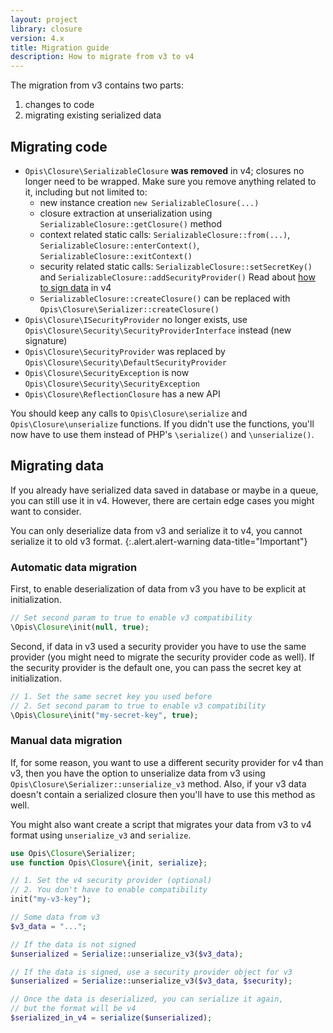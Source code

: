 ```yaml
---
layout: project
library: closure
version: 4.x
title: Migration guide
description: How to migrate from v3 to v4
---
```


The migration from v3 contains two parts:

1. changes to code
2. migrating existing serialized data 

## Migrating code

- `Opis\Closure\SerializableClosure` **was removed** in v4; closures no longer need to be wrapped. Make sure you remove anything related to it, including but not limited to:
  - new instance creation `new SerializableClosure(...)`
  - closure extraction at unserialization using `SerializableClosure::getClosure()` method
  - context related static calls: `SerializableClosure::from(...)`, `SerializableClosure::enterContext()`, `SerializableClosure::exitContext()`
  - security related static calls: `SerializableClosure::setSecretKey()` and `SerializableClosure::addSecurityProvider()`
  Read about [how to sign data](./security.html) in v4
  - `SerializableClosure::createClosure()` can be replaced with `Opis\Closure\Serializer::createClosure()`
- `Opis\Closure\ISecurityProvider` no longer exists, use `Opis\Closure\Security\SecurityProviderInterface` instead (new signature)
- `Opis\Closure\SecurityProvider` was replaced by `Opis\Closure\Security\DefaultSecurityProvider`
- `Opis\Closure\SecurityException` is now `Opis\Closure\Security\SecurityException`
- `Opis\Closure\ReflectionClosure` has a new API

You should keep any calls to `Opis\Closure\serialize` and `Opis\Closure\unserialize` functions. If you didn't use the functions,
you'll now have to use them instead of PHP's `\serialize()` and `\unserialize()`.

## Migrating data

If you already have serialized data saved in database or maybe in a queue, you can still use it in v4.
However, there are certain edge cases you might want to consider.

You can only deserialize data from v3 and serialize it to v4, you cannot serialize it to old v3 format.
{:.alert.alert-warning data-title="Important"}

### Automatic data migration

First, to enable deserialization of data from v3 you have to be explicit at initialization.

```php
// Set second param to true to enable v3 compatibility
\Opis\Closure\init(null, true);
```

Second, if data in v3 used a security provider you have to use the same provider
(you might need to migrate the security provider code as well).
If the security provider is the default one, you can pass the secret key at initialization.

```php
// 1. Set the same secret key you used before
// 2. Set second param to true to enable v3 compatibility
\Opis\Closure\init("my-secret-key", true);
```

### Manual data migration

If, for some reason, you want to use a different security provider for v4 than v3, then you have the option to
unserialize data from v3 using `Opis\Closure\Serializer::unserialize_v3` method. 
Also, if your v3 data doesn't contain a serialized closure then you'll have to use this method as well.

You might also want create a script that migrates your data from v3 to v4 format using `unserialize_v3` and `serialize`.

```php
use Opis\Closure\Serializer;
use function Opis\Closure\{init, serialize};

// 1. Set the v4 security provider (optional)
// 2. You don't have to enable compatibility
init("my-v3-key");

// Some data from v3
$v3_data = "...";

// If the data is not signed 
$unserialized = Serialize::unserialize_v3($v3_data);

// If the data is signed, use a security provider object for v3
$unserialized = Serialize::unserialize_v3($v3_data, $security);

// Once the data is deserialized, you can serialize it again,
// but the format will be v4
$serialized_in_v4 = serialize($unserialized);
```